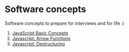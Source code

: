 # Software concepts

Software concepts to prepare for interviews and for life :)

1. [JavaScript Basic Concepts](javascript/basic-concepts.md)
1. [Javascript: Arrow Functions](javascript/es6-arrow-functions.md)
1. [Javascript: Destructuring](javascript/es6-key-concepts-destructuring.js)
